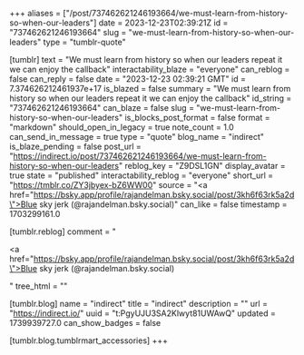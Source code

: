 +++
aliases = ["/post/737462621246193664/we-must-learn-from-history-so-when-our-leaders"]
date = 2023-12-23T02:39:21Z
id = "737462621246193664"
slug = "we-must-learn-from-history-so-when-our-leaders"
type = "tumblr-quote"

[tumblr]
text = "We must learn from history so when our leaders repeat it we can enjoy the callback"
interactability_blaze = "everyone"
can_reblog = false
can_reply = false
date = "2023-12-23 02:39:21 GMT"
id = 7.374626212461937e+17
is_blazed = false
summary = "We must learn from history so when our leaders repeat it we can enjoy the callback"
id_string = "737462621246193664"
can_blaze = false
slug = "we-must-learn-from-history-so-when-our-leaders"
is_blocks_post_format = false
format = "markdown"
should_open_in_legacy = true
note_count = 1.0
can_send_in_message = true
type = "quote"
blog_name = "indirect"
is_blaze_pending = false
post_url = "https://indirect.io/post/737462621246193664/we-must-learn-from-history-so-when-our-leaders"
reblog_key = "Z9DSL1GN"
display_avatar = true
state = "published"
interactability_reblog = "everyone"
short_url = "https://tmblr.co/ZY3jbyex-bZ6WW00"
source = "<a href=\"https://bsky.app/profile/rajandelman.bsky.social/post/3kh6f63rk5a2d\">Blue sky jerk (@rajandelman.bsky.social)</a>"
can_like = false
timestamp = 1703299161.0

[tumblr.reblog]
comment = "<p><a href=\"https://bsky.app/profile/rajandelman.bsky.social/post/3kh6f63rk5a2d\">Blue sky jerk (@rajandelman.bsky.social)</a></p>"
tree_html = ""

[tumblr.blog]
name = "indirect"
title = "indirect"
description = ""
url = "https://indirect.io/"
uuid = "t:PgyUJU3SA2Klwyt81UWAwQ"
updated = 1739939727.0
can_show_badges = false

[tumblr.blog.tumblrmart_accessories]
+++
